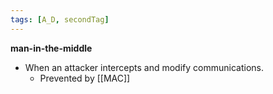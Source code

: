 ```yaml
---
tags: [A_D, secondTag]
---
```

 **man-in-the-middle**
 - When an attacker intercepts and modify communications.
	 - Prevented  by [[MAC]]